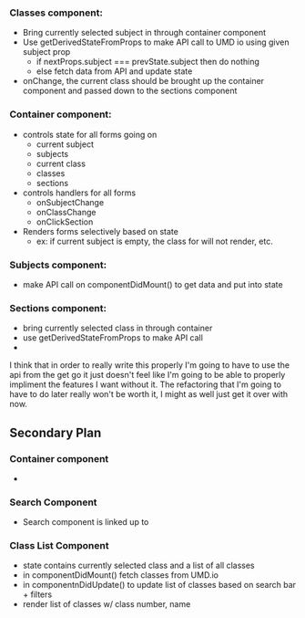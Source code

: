 ### Classes component:
- Bring currently selected subject in through container component
- Use getDerivedStateFromProps to make API call to UMD io using given subject prop
  - if nextProps.subject === prevState.subject then do nothing
  - else fetch data from API and update state
- onChange, the current class should be brought up the container component and passed down to the sections component

### Container component:
- controls state for all forms going on 
  - current subject
  - subjects
  - current class
  - classes
  - sections
- controls handlers for all forms 
  - onSubjectChange
  - onClassChange
  - onClickSection
- Renders forms selectively based on state
  - ex: if current subject is empty, the class for will not render, etc.

### Subjects component:
- make API call on componentDidMount() to get data and put into state

### Sections component:
- bring currently selected class in through container
- use getDerivedStateFromProps to make API call 
- 

I think that in order to really write this properly I'm going to have to use the api from the get go it just doesn't feel like I'm going to be able to properly impliment the features I want without it. The refactoring that I'm going to have to do later really won't be worth it, I might as well just get it over with now. 

## Secondary Plan

### Container component
- 

### Search Component
- Search component is linked up to 

### Class List Component
- state contains currently selected class and a list of all classes
- in componentDidMount() fetch classes from UMD.io
- in componentnDidUpdate() to update list of classes based on search bar + filters
- render list of classes w/ class number, name
